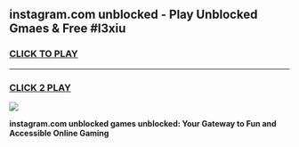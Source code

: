 
## instagram.com unblocked - Play Unblocked Gmaes & Free #l3xiu
<h3>
<a href="https://news.freeplayer.one?title=instagram.com_unblocked&ref=26F">CLICK TO PLAY</a></h3>
<hr>

<h3>
<a href="https://news.freeplayer.one?title=instagram.com_unblocked&ref=26F">CLICK 2 PLAY</a>
  
</h3>

<a href="https://news.freeplayer.one?title=instagram.com_unblocked&ref=26F/"><img src="https://clearcache.store/games.png"></a>


**instagram.com unblocked games unblocked: Your Gateway to Fun and Accessible Online Gaming**
